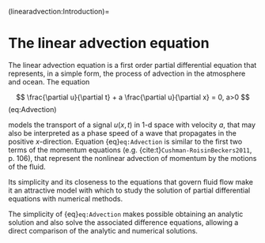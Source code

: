 (linearadvection:Introduction)=
# The linear advection equation

The linear advection equation is a first order partial differential equation that represents, in a simple form, the process of advection in the atmosphere and ocean. The equation

$$
\frac{\partial u}{\partial t} + a \frac{\partial u}{\partial x} = 0, a>0
$$ (eq:Advection)

models the transport of a signal $u(x,t)$ in 1-d space with velocity $a$, that may also be interpreted as a phase speed of a wave that propagates in the positive $x$-direction. Equation {eq}`eq:Advection` is similar to the first two terms of the momentum equations (e.g. {cite:t}`Cushman-RoisinBeckers2011`, p. 106), that represent the nonlinear advection of momentum by the motions of the fluid. 

Its simplicity and its closeness to the equations that govern fluid flow make it an attractive model with which to study the solution of partial differential equations with numerical methods. 

The simplicity of {eq}`eq:Advection` makes possible obtaining an analytic solution and also solve the associated difference equations, allowing a direct comparison of the analytic and numerical solutions.
 
```{tableofcontents}
```
